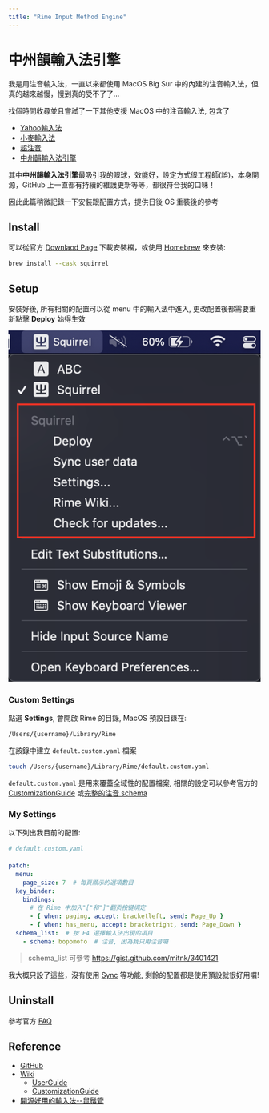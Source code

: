```yaml
---
title: "Rime Input Method Engine"
---
```


# 中州韻輸入法引擎

我是用注音輸入法，一直以來都使用 MacOS Big Sur 中的內建的注音輸入法，但真的越來越慢，慢到真的受不了了...

找個時間收尋並且嘗試了一下其他支援 MacOS 中的注音輸入法, 包含了

- [Yahoo輸入法](https://github.com/zonble/ykk_installer)
- [小麥輸入法](https://mcbopomofo.openvanilla.org/)
- [超注音](http://www.superkbd.com/)
- [中州韻輸入法引擎](https://rime.im/)

其中**中州韻輸入法引擎**最吸引我的眼球，效能好，設定方式很工程師(誤)，本身開源，GitHub 上一直都有持續的維護更新等等，都很符合我的口味！

因此此篇稍微記錄一下安裝跟配置方式，提供日後 OS 重裝後的參考

## Install

可以從官方 [Downlaod Page](https://rime.im/download/) 下載安裝檔，或使用 [Homebrew](https://brew.sh/) 來安裝:

```sh
brew install --cask squirrel
```

## Setup

安裝好後, 所有相關的配置可以從 menu 中的輸入法中進入, 更改配置後都需要重新點擊 **Deploy** 始得生效

![](/spaces/umani/attachments/rime-input.png)

### Custom Settings

點選 **Settings**, 會開啟 Rime 的目錄, MacOS 預設目錄在:

```sh
/Users/{username}/Library/Rime
```

在該錄中建立 `default.custom.yaml` 檔案

```sh
touch /Users/{username}/Library/Rime/default.custom.yaml
```

`default.custom.yaml` 是用來覆蓋全域性的配置檔案, 相關的設定可以參考官方的[CustomizationGuide](https://github.com/rime/home/wiki/CustomizationGuide) 或[完整的注音 schema](https://gist.github.com/lotem/3913578)

### My Settings

以下列出我目前的配置:

```yaml
# default.custom.yaml

patch:
  menu:
    page_size: 7  # 每頁顯示的選項數目
  key_binder:
    bindings:
      # 在 Rime 中加入"["和"]"翻页按键绑定
      - { when: paging, accept: bracketleft, send: Page_Up }
      - { when: has_menu, accept: bracketright, send: Page_Down }
  schema_list:  # 按 F4 選擇輸入法出現的項目
    - schema: bopomofo  # 注音, 因為我只用注音囉
```

> schema_list 可參考 https://gist.github.com/mitnk/3401421

我大概只設了這些，沒有使用 [Sync](https://github.com/rime/home/wiki/UserGuide#%E5%90%8C%E6%AD%A5%E7%94%A8%E6%88%B6%E8%B3%87%E6%96%99) 等功能, 剩餘的配置都是使用預設就很好用囉!

## Uninstall
參考官方 [FAQ](https://github.com/rime/home/wiki/FAQ#%E5%A6%82%E4%BD%95%E5%8D%B8%E8%BC%89%E9%BC%A0%E9%AC%9A%E7%AE%A1squirrel)
## Reference
- [GitHub](https://github.com/rime)
- [Wiki](https://github.com/rime/home/wiki)
	- [UserGuide](https://github.com/rime/home/wiki/UserGuide)
	- [CustomizationGuide](https://github.com/rime/home/wiki/CustomizationGuide)
- [開源好用的輸入法--鼠鬚管](https://intergroup.gitbook.io/080/yuan-hao-yong-de-ru-fa-shu-guan)

